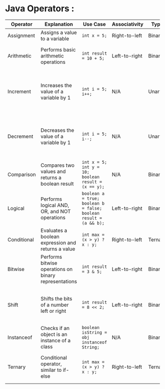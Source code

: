 
# Java Operators : 

| Operator   | Explanation                                        | Use Case                                           | Associativity | Type    | Sign   | Precedence | Notes                                                          |
|------------|----------------------------------------------------|----------------------------------------------------|---------------|---------|--------|------------|----------------------------------------------------------------|
| Assignment | Assigns a value to a variable                      | `int x = 5;`                                       | Right-to-left | Binary  | =      | Low        |                                                              |
| Arithmetic | Performs basic arithmetic operations                | `int result = 10 + 5;`                             | Left-to-right | Binary  | +, -, *, /, % | Medium | % is modulus (remainder) operator                               |
| Increment  | Increases the value of a variable by 1             | `int i = 5; i++;`                                  | N/A           | Unary   | ++     | High       | Can be pre-increment (++i) or post-increment (i++)             |
| Decrement  | Decreases the value of a variable by 1             | `int i = 5; i--;`                                  | N/A           | Unary   | --     | High       | Can be pre-decrement (--i) or post-decrement (i--)             |
| Comparison | Compares two values and returns a boolean result   | `int x = 5; int y = 10; boolean result = (x == y);` | N/A           | Binary  | ==, !=, >, <, >=, <= | High |                                                              |
| Logical    | Performs logical AND, OR, and NOT operations       | `boolean a = true; boolean b = false; boolean result = (a && b);` | Left-to-right | Binary  | &&, \|\|, ! | Medium | && and || use short-circuit evaluation                          |
| Conditional| Evaluates a boolean expression and returns a value | `int max = (x > y) ? x : y;`                       | Right-to-left | Ternary | ?:     | Low        | Also known as the ternary operator                             |
| Bitwise    | Performs bitwise operations on binary representations | `int result = 3 & 5;`                             | Left-to-right | Binary  | &, \|, ^, ~, <<, >>, >>> | Medium |                                                              |
| Shift      | Shifts the bits of a number left or right          | `int result = 8 << 2;`                             | Left-to-right | Binary  | <<, >>, >>> | Medium | << shifts left, >> shifts right, >>> shifts right with zero fill |
| Instanceof | Checks if an object is an instance of a class       | `boolean isString = obj instanceof String;`         | N/A           | Binary  | instanceof | High | Used for type checking in Java                                 |
| Ternary    | Conditional operator, similar to if-else            | `int max = (x > y) ? x : y;`                       | Right-to-left | Ternary | ?:     | Low        | Often used for compact conditional assignment                  |
